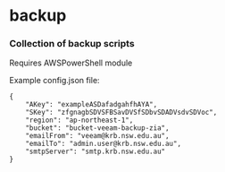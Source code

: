 # backup
### Collection of backup scripts
Requires AWSPowerShell module

Example config.json file:
```
{
	"AKey": "exampleASDafadgahfhAYA",
	"SKey": "zfgnagbSDVSFBSavDVSfSDbvSDADVsdvSDVoc",
	"region": "ap-northeast-1",
	"bucket": "bucket-veeam-backup-zia",
	"emailFrom": "veeam@krb.nsw.edu.au",
	"emailTo": "admin.user@krb.nsw.edu.au",
	"smtpServer": "smtp.krb.nsw.edu.au"
}
```
